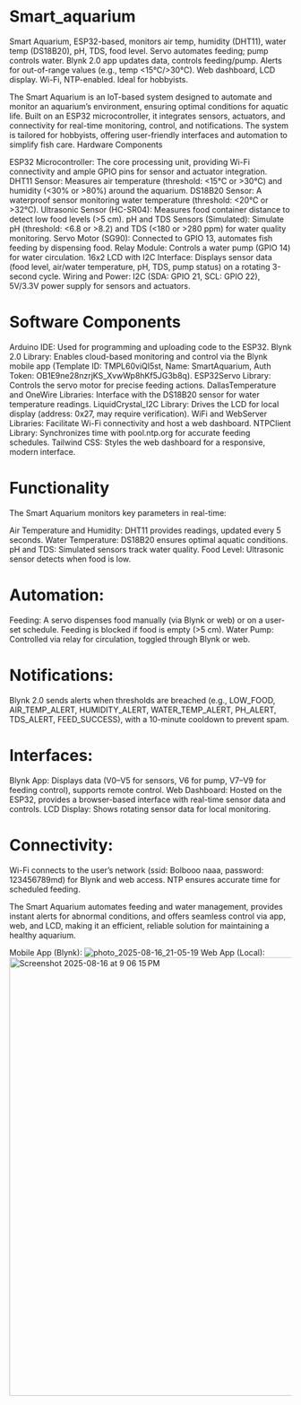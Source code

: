 # Smart_aquarium
Smart Aquarium, ESP32-based, monitors air temp, humidity (DHT11), water temp (DS18B20), pH, TDS, food level. Servo automates feeding; pump controls water. Blynk 2.0 app updates data, controls feeding/pump. Alerts for out-of-range values (e.g., temp &lt;15°C/>30°C). Web dashboard, LCD display. Wi-Fi, NTP-enabled. Ideal for hobbyists.


The Smart Aquarium is an IoT-based system designed to automate and monitor an aquarium’s environment, ensuring optimal conditions for aquatic life. Built on an ESP32 microcontroller, it integrates sensors, actuators, and connectivity for real-time monitoring, control, and notifications. The system is tailored for hobbyists, offering user-friendly interfaces and automation to simplify fish care.
Hardware Components

ESP32 Microcontroller: The core processing unit, providing Wi-Fi connectivity and ample GPIO pins for sensor and actuator integration.
DHT11 Sensor: Measures air temperature (threshold: <15°C or >30°C) and humidity (<30% or >80%) around the aquarium.
DS18B20 Sensor: A waterproof sensor monitoring water temperature (threshold: <20°C or >32°C).
Ultrasonic Sensor (HC-SR04): Measures food container distance to detect low food levels (>5 cm).
pH and TDS Sensors (Simulated): Simulate pH (threshold: <6.8 or >8.2) and TDS (<180 or >280 ppm) for water quality monitoring.
Servo Motor (SG90): Connected to GPIO 13, automates fish feeding by dispensing food.
Relay Module: Controls a water pump (GPIO 14) for water circulation.
16x2 LCD with I2C Interface: Displays sensor data (food level, air/water temperature, pH, TDS, pump status) on a rotating 3-second cycle.
Wiring and Power: I2C (SDA: GPIO 21, SCL: GPIO 22), 5V/3.3V power supply for sensors and actuators.

# Software Components

Arduino IDE: Used for programming and uploading code to the ESP32.
Blynk 2.0 Library: Enables cloud-based monitoring and control via the Blynk mobile app (Template ID: TMPL60viQI5st, Name: SmartAquarium, Auth Token: OB1E9ne28nzrjKS_XvwWp8hKf5JG3b8q).
ESP32Servo Library: Controls the servo motor for precise feeding actions.
DallasTemperature and OneWire Libraries: Interface with the DS18B20 sensor for water temperature readings.
LiquidCrystal_I2C Library: Drives the LCD for local display (address: 0x27, may require verification).
WiFi and WebServer Libraries: Facilitate Wi-Fi connectivity and host a web dashboard.
NTPClient Library: Synchronizes time with pool.ntp.org for accurate feeding schedules.
Tailwind CSS: Styles the web dashboard for a responsive, modern interface.

# Functionality
The Smart Aquarium monitors key parameters in real-time:

Air Temperature and Humidity: DHT11 provides readings, updated every 5 seconds.
Water Temperature: DS18B20 ensures optimal aquatic conditions.
pH and TDS: Simulated sensors track water quality.
Food Level: Ultrasonic sensor detects when food is low.

# Automation:

Feeding: A servo dispenses food manually (via Blynk or web) or on a user-set schedule. Feeding is blocked if food is empty (>5 cm).
Water Pump: Controlled via relay for circulation, toggled through Blynk or web.

# Notifications:

Blynk 2.0 sends alerts when thresholds are breached (e.g., LOW_FOOD, AIR_TEMP_ALERT, HUMIDITY_ALERT, WATER_TEMP_ALERT, PH_ALERT, TDS_ALERT, FEED_SUCCESS), with a 10-minute cooldown to prevent spam.

# Interfaces:

Blynk App: Displays data (V0–V5 for sensors, V6 for pump, V7–V9 for feeding control), supports remote control.
Web Dashboard: Hosted on the ESP32, provides a browser-based interface with real-time sensor data and controls.
LCD Display: Shows rotating sensor data for local monitoring.

# Connectivity:

Wi-Fi connects to the user’s network (ssid: Bolbooo naaa, password: 123456789md) for Blynk and web access.
NTP ensures accurate time for scheduled feeding.

The Smart Aquarium automates feeding and water management, provides instant alerts for abnormal conditions, and offers seamless control via app, web, and LCD, making it an efficient, reliable solution for maintaining a healthy aquarium.

Mobile App (Blynk):
![photo_2025-08-16_21-05-19](https://github.com/user-attachments/assets/25472491-80bd-4a0f-895b-86f9d99360a7)
Web App (Local):
<img width="1440" height="782" alt="Screenshot 2025-08-16 at 9 06 15 PM" src="https://github.com/user-attachments/assets/e351705f-9672-4a46-818c-f4856aba3543" />
